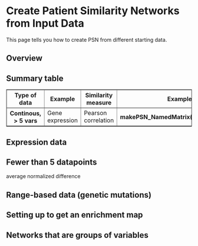 # Create Patient Similarity Networks from Input Data

This page tells you how to create PSN from different starting data.

## Overview

## Summary table
<table cellspacing="0" border=1>
<tr> 
	<th>Type of data</th>
	<th>Example</th> 
	<th>Similarity measure</th>
	<th>Example call</th> 
</tr>
<tr> <th class="spec">Continous, &gt; 5 vars </th>             
	<td class="">Gene expression</td>
	<td class="">Pearson correlation</th>
	<th class="">makePSN_NamedMatrix(writeProfiles=TRUE)
</tr>
</table>

<a name="pearson"></a>
## Expression data

<a name="avg_normdiff"></a>
## Fewer than 5 datapoints 
average normalized difference

<a name="binary_nets"></a>
## Range-based data (genetic mutations)

<a name="howto_emap"></a>
## Setting up to get an enrichment map

## Networks that are groups of variables



